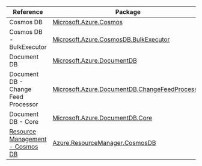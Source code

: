 | Reference | Package | Source |
|---|---|---|
|Cosmos DB|[Microsoft.Azure.Cosmos](https://www.nuget.org/packages/Microsoft.Azure.Cosmos)|[Github](https://github.com/Azure/azure-sdk-for-net)|
|Cosmos DB - BulkExecutor|[Microsoft.Azure.CosmosDB.BulkExecutor](https://www.nuget.org/packages/Microsoft.Azure.CosmosDB.BulkExecutor)|[Github](https://github.com/Azure/azure-sdk-for-net)|
|Document DB|[Microsoft.Azure.DocumentDB](https://www.nuget.org/packages/Microsoft.Azure.DocumentDB)|[Github](https://github.com/Azure/azure-sdk-for-net)|
|Document DB - Change Feed Processor|[Microsoft.Azure.DocumentDB.ChangeFeedProcessor](https://www.nuget.org/packages/Microsoft.Azure.DocumentDB.ChangeFeedProcessor)|[Github](https://github.com/Azure/azure-sdk-for-net)|
|Document DB - Core|[Microsoft.Azure.DocumentDB.Core](https://www.nuget.org/packages/Microsoft.Azure.DocumentDB.Core)|[Github](https://github.com/Azure/azure-sdk-for-net)|
|[Resource Management - Cosmos DB](resourcemanager.cosmosdb-readme.md)|[Azure.ResourceManager.CosmosDB](https://www.nuget.org/packages/Azure.ResourceManager.CosmosDB)|[Github](https://github.com/Azure/azure-sdk-for-net/blob/main/sdk/cosmosdb/Azure.ResourceManager.CosmosDB)|
